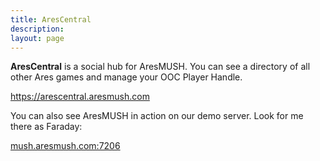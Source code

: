 ```yaml
---
title: AresCentral
description: 
layout: page
---
```


**AresCentral** is a social hub for AresMUSH. You can see a directory of all other Ares games and manage your OOC Player Handle.  

<a href="https://arescentral.aresmush.com">https://arescentral.aresmush.com</a>

You can also see AresMUSH in action on our demo server.  Look for me there as Faraday:

<a href="telnet://telnet:mush.aresmush.com:7206">mush.aresmush.com:7206</a>